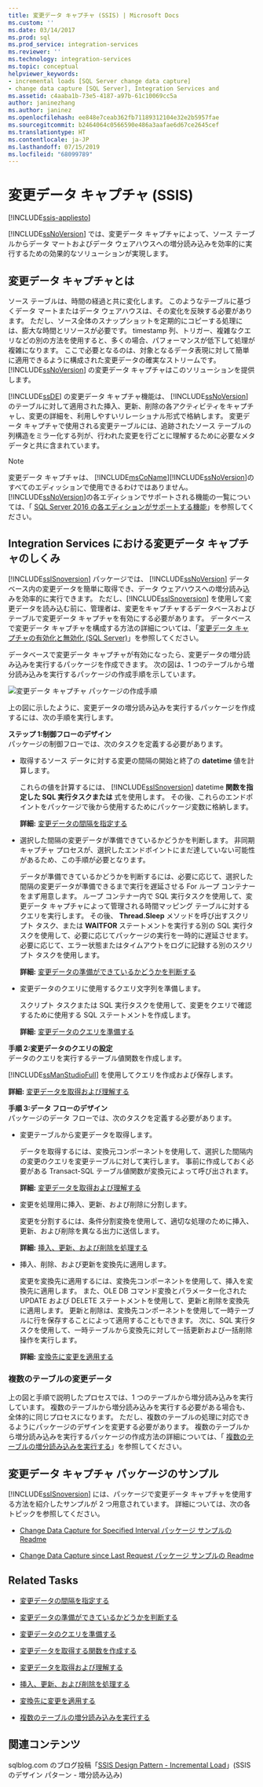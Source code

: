 ```yaml
---
title: 変更データ キャプチャ (SSIS) | Microsoft Docs
ms.custom: ''
ms.date: 03/14/2017
ms.prod: sql
ms.prod_service: integration-services
ms.reviewer: ''
ms.technology: integration-services
ms.topic: conceptual
helpviewer_keywords:
- incremental loads [SQL Server change data capture]
- change data capture [SQL Server], Integration Services and
ms.assetid: c4aaba1b-73e5-4187-a97b-61c10069cc5a
author: janinezhang
ms.author: janinez
ms.openlocfilehash: ee848e7ceab362fb71189312104e32e2b5957fae
ms.sourcegitcommit: b2464064c0566590e486a3aafae6d67ce2645cef
ms.translationtype: HT
ms.contentlocale: ja-JP
ms.lasthandoff: 07/15/2019
ms.locfileid: "68099789"
---
```

# <a name="change-data-capture-ssis"></a>変更データ キャプチャ (SSIS)

[!INCLUDE[ssis-appliesto](../../includes/ssis-appliesto-ssvrpluslinux-asdb-asdw-xxx.md)]


  [!INCLUDE[ssNoVersion](../../includes/ssnoversion-md.md)] では、変更データ キャプチャによって、ソース テーブルからデータ マートおよびデータ ウェアハウスへの増分読み込みを効率的に実行するための効果的なソリューションが実現します。  
  
## <a name="what-is-change-data-capture"></a>変更データ キャプチャとは  
 ソース テーブルは、時間の経過と共に変化します。 このようなテーブルに基づくデータ マートまたはデータ ウェアハウスは、その変化を反映する必要があります。 ただし、ソース全体のスナップショットを定期的にコピーする処理には、膨大な時間とリソースが必要です。 timestamp 列、トリガー、複雑なクエリなどの別の方法を使用すると、多くの場合、パフォーマンスが低下して処理が複雑になります。 ここで必要となるのは、対象となるデータ表現に対して簡単に適用できるように構成された変更データの確実なストリームです。 [!INCLUDE[ssNoVersion](../../includes/ssnoversion-md.md)] の変更データ キャプチャはこのソリューションを提供します。  
  
 [!INCLUDE[ssDE](../../includes/ssde-md.md)] の変更データ キャプチャ機能は、 [!INCLUDE[ssNoVersion](../../includes/ssnoversion-md.md)] のテーブルに対して適用された挿入、更新、削除の各アクティビティをキャプチャし、変更の詳細を、利用しやすいリレーショナル形式で格納します。 変更データ キャプチャで使用される変更テーブルには、追跡されたソース テーブルの列構造をミラー化する列が、行われた変更を行ごとに理解するために必要なメタデータと共に含まれています。  
  
> [!NOTE]
>  変更データ キャプチャは、 [!INCLUDE[msCoName](../../includes/msconame-md.md)][!INCLUDE[ssNoVersion](../../includes/ssnoversion-md.md)]のすべてのエディッションで使用できるわけではありません。 [!INCLUDE[ssNoVersion](../../includes/ssnoversion-md.md)]の各エディションでサポートされる機能の一覧については、「 [SQL Server 2016 の各エディションがサポートする機能](~/sql-server/editions-and-supported-features-for-sql-server-2016.md)」を参照してください。  
  
## <a name="how-change-data-capture-works-in-integration-services"></a>Integration Services における変更データ キャプチャのしくみ  
 [!INCLUDE[ssISnoversion](../../includes/ssisnoversion-md.md)] パッケージでは、 [!INCLUDE[ssNoVersion](../../includes/ssnoversion-md.md)] データベース内の変更データを簡単に取得でき、データ ウェアハウスへの増分読み込みを効率的に実行できます。 ただし、[!INCLUDE[ssISnoversion](../../includes/ssisnoversion-md.md)] を使用して変更データを読み込む前に、管理者は、変更をキャプチャするデータベースおよびテーブルで変更データ キャプチャを有効にする必要があります。 データベースで変更データ キャプチャを構成する方法の詳細については、「[変更データ キャプチャの有効化と無効化 &#40;SQL Server&#41;](../../relational-databases/track-changes/enable-and-disable-change-data-capture-sql-server.md)」を参照してください。  
  
 データベースで変更データ キャプチャが有効になったら、変更データの増分読み込みを実行するパッケージを作成できます。 次の図は、1 つのテーブルから増分読み込みを実行するパッケージの作成手順を示しています。  
  
 ![変更データ キャプチャ パッケージの作成手順](../../integration-services/change-data-capture/media/cdc-package-creation.gif "変更データ キャプチャ パッケージの作成手順")  
  
 上の図に示したように、変更データの増分読み込みを実行するパッケージを作成するには、次の手順を実行します。  
  
 **ステップ 1:制御フローのデザイン**  
 パッケージの制御フローでは、次のタスクを定義する必要があります。  
  
-   取得するソース データに対する変更の間隔の開始と終了の **datetime** 値を計算します。  
  
     これらの値を計算するには、 [!INCLUDE[ssISnoversion](../../includes/ssisnoversion-md.md)] datetime **関数を指定した SQL 実行タスクまたは** 式を使用します。 その後、これらのエンドポイントをパッケージで後から使用するためにパッケージ変数に格納します。  
  
     **詳細:** [変更データの間隔を指定する](../../integration-services/change-data-capture/specify-an-interval-of-change-data.md)  
  
-   選択した間隔の変更データが準備できているかどうかを判断します。 非同期キャプチャ プロセスが、選択したエンドポイントにまだ達していない可能性があるため、この手順が必要となります。  
  
     データが準備できているかどうかを判断するには、必要に応じて、選択した間隔の変更データが準備できるまで実行を遅延させる For ループ コンテナーをまず用意します。 ループ コンテナー内で SQL 実行タスクを使用して、変更データ キャプチャによって管理される時間マッピング テーブルに対するクエリを実行します。 その後、 **Thread.Sleep** メソッドを呼び出すスクリプト タスク、または **WAITFOR** ステートメントを実行する別の SQL 実行タスクを使用して、必要に応じてパッケージの実行を一時的に遅延させます。 必要に応じて、エラー状態またはタイムアウトをログに記録する別のスクリプト タスクを使用します。  
  
     **詳細:** [変更データの準備ができているかどうかを判断する](../../integration-services/change-data-capture/determine-whether-the-change-data-is-ready.md)  
  
-   変更データのクエリに使用するクエリ文字列を準備します。  
  
     スクリプト タスクまたは SQL 実行タスクを使用して、変更をクエリで確認するために使用する SQL ステートメントを作成します。  
  
     **詳細:** [変更データのクエリを準備する](../../integration-services/change-data-capture/prepare-to-query-for-the-change-data.md)  
  
 **手順 2:変更データのクエリの設定**  
 データのクエリを実行するテーブル値関数を作成します。  
  
 [!INCLUDE[ssManStudioFull](../../includes/ssmanstudiofull-md.md)] を使用してクエリを作成および保存します。  
  
 **詳細:** [変更データを取得および理解する](../../integration-services/change-data-capture/retrieve-and-understand-the-change-data.md)  
  
 **手順 3:データ フローのデザイン**  
 パッケージのデータ フローでは、次のタスクを定義する必要があります。  
  
-   変更テーブルから変更データを取得します。  
  
     データを取得するには、変換元コンポーネントを使用して、選択した間隔内の変更のクエリを変更テーブルに対して実行します。 事前に作成しておく必要がある Transact-SQL テーブル値関数が変換元によって呼び出されます。  
  
     **詳細:** [変更データを取得および理解する](../../integration-services/change-data-capture/retrieve-and-understand-the-change-data.md)  
  
-   変更を処理用に挿入、更新、および削除に分割します。  
  
     変更を分割するには、条件分割変換を使用して、適切な処理のために挿入、更新、および削除を異なる出力に送信します。  
  
     **詳細:** [挿入、更新、および削除を処理する](../../integration-services/change-data-capture/process-inserts-updates-and-deletes.md)  
  
-   挿入、削除、および更新を変換先に適用します。  
  
     変更を変換先に適用するには、変換先コンポーネントを使用して、挿入を変換先に適用します。 また、OLE DB コマンド変換とパラメーター化された UPDATE および DELETE ステートメントを使用して、更新と削除を変換先に適用します。 更新と削除は、変換先コンポーネントを使用して一時テーブルに行を保存することによって適用することもできます。 次に、SQL 実行タスクを使用して、一時テーブルから変換先に対して一括更新および一括削除操作を実行します。  
  
     **詳細:** [変換先に変更を適用する](../../integration-services/change-data-capture/apply-the-changes-to-the-destination.md)  
  
### <a name="change-data-from-multiple-tables"></a>複数のテーブルの変更データ  
 上の図と手順で説明したプロセスでは、1 つのテーブルから増分読み込みを実行しています。 複数のテーブルから増分読み込みを実行する必要がある場合も、全体的に同じプロセスになります。 ただし、複数のテーブルの処理に対応できるようにパッケージのデザインを変更する必要があります。 複数のテーブルから増分読み込みを実行するパッケージの作成方法の詳細については、「 [複数のテーブルの増分読み込みを実行する](../../integration-services/change-data-capture/perform-an-incremental-load-of-multiple-tables.md)」を参照してください。  
  
## <a name="samples-of-change-data-capture-packages"></a>変更データ キャプチャ パッケージのサンプル  
 [!INCLUDE[ssISnoversion](../../includes/ssisnoversion-md.md)] には、パッケージで変更データ キャプチャを使用する方法を紹介したサンプルが 2 つ用意されています。 詳細については、次の各トピックを参照してください。  
  
-   [Change Data Capture for Specified Interval パッケージ サンプルの Readme](https://go.microsoft.com/fwlink/?LinkId=133507)  
  
-   [Change Data Capture since Last Request パッケージ サンプルの Readme](https://go.microsoft.com/fwlink/?LinkId=133508)  
  
## <a name="related-tasks"></a>Related Tasks  
  
-   [変更データの間隔を指定する](../../integration-services/change-data-capture/specify-an-interval-of-change-data.md)  
  
-   [変更データの準備ができているかどうかを判断する](../../integration-services/change-data-capture/determine-whether-the-change-data-is-ready.md)  
  
-   [変更データのクエリを準備する](../../integration-services/change-data-capture/prepare-to-query-for-the-change-data.md)  
  
-   [変更データを取得する関数を作成する](../../integration-services/change-data-capture/create-the-function-to-retrieve-the-change-data.md)  
  
-   [変更データを取得および理解する](../../integration-services/change-data-capture/retrieve-and-understand-the-change-data.md)  
  
-   [挿入、更新、および削除を処理する](../../integration-services/change-data-capture/process-inserts-updates-and-deletes.md)  
  
-   [変換先に変更を適用する](../../integration-services/change-data-capture/apply-the-changes-to-the-destination.md)  
  
-   [複数のテーブルの増分読み込みを実行する](../../integration-services/change-data-capture/perform-an-incremental-load-of-multiple-tables.md)  
  
## <a name="related-content"></a>関連コンテンツ  
 sqlblog.com のブログ投稿「[SSIS Design Pattern - Incremental Load](https://go.microsoft.com/fwlink/?LinkId=217679)」(SSIS のデザイン パターン - 増分読み込み)  
  
  
